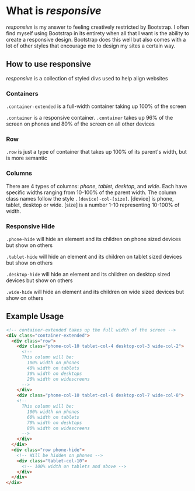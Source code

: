 # What is _responsive_
_responsive_ is my answer to feeling creatively restricted by Bootstrap. I often find myself using Bootstrap in its entirety when all that I want is the ability to create a responsive design. Bootstrap does this well but also comes with a lot of other styles that encourage me to design my sites a certain way.

## How to use responsive
_responsive_ is a collection of styled divs used to help align websites

### Containers
`.container-extended` is a full-width container taking up 100% of the screen

`.container` is a responsive container. `.container` takes up 96% of the screen on phones and 80% of the screen on all other devices

### Row
`.row` is just a type of container that takes up 100% of its parent's width, but is more semantic

### Columns
There are 4 types of columns: _phone_, _tablet_, _desktop_, and _wide_. Each have specific widths ranging from 10-100% of the parent width.
The column class names follow the style `.[device]-col-[size]`. [device] is phone, tablet, desktop or wide. [size] is a number 1-10 representing 10-100% of width.

### Responsive Hide
`.phone-hide` will hide an element and its children on phone sized devices but show on others

`.tablet-hide` will hide an element and its children on tablet sized devices but show on others

`.desktop-hide` will hide an element and its children on desktop sized devices but show on others

`.wide-hide` will hide an element and its children on wide sized devices but show on others

## Example Usage
```html
<!-- container-extended takes up the full width of the screen -->
<div class="container-extended">
  <div class="row">
    <div class="phone-col-10 tablet-col-4 desktop-col-3 wide-col-2">
      <!--
      This column will be:
        100% width on phones
        40% width on tablets
        30% width on desktops
        20% width on widescreens
      -->
    </div>
    <div class="phone-col-10 tablet-col-6 desktop-col-7 wide-col-8">
    <!--
      This column will be:
        100% width on phones
        60% width on tablets
        70% width on desktops
        80% width on widescreens
      -->
    </div>
  </div>
  <div class="row phone-hide">
    <!-- Will be hidden on phones -->
    <div class="tablet-col-10">
      <!-- 100% width on tablets and above -->
    </div>
  </div>
</div>

```
